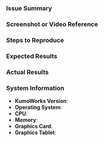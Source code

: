 <!-- Please use the search function before opening a new issue -->

### Issue Summary
<!-- Please provide a brief description of your issue -->

### Screenshot or Video Reference
<!-- Please provide a screenshot or video that highlights your issue -->

### Steps to Reproduce
<!-- Please provide any steps that can reproduce the issue -->

### Expected Results
<!-- What you expected to happen -->

### Actual Results
<!-- What actually happens -->

### System Information
* **KumoWorks Version**: 
* **Operating System**: 
* **CPU**: 
* **Memory**: 
* **Graphics Card**: 
* **Graphics Tablet**: 
